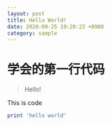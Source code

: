 ```yaml
---
layout: post
title: Hello World!
date: 2020-09-25 19:20:23 +0900
category: sample
---
```

# 学会的第一行代码
> Hello!

This is code
```ruby
print 'hello world'
```
